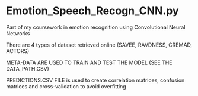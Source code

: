 # Emotion_Speech_Recogn_CNN.py

Part of my coursework in emotion recognition using Convolutional Neural Networks

There are 4 types of dataset retrieved online (SAVEE, RAVDNESS, CREMAD, ACTORS)

META-DATA ARE USED TO TRAIN AND TEST THE MODEL (SEE THE DATA_PATH.CSV)

PREDICTIONS.CSV FILE is used to create correlation matrices, confusion matrices and cross-validation to avoid overfitting 



